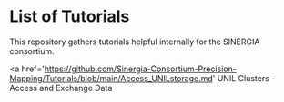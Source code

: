 # List of Tutorials

This repository gathers tutorials helpful internally for the SINERGIA consortium.


<a href='https://github.com/Sinergia-Consortium-Precision-Mapping/Tutorials/blob/main/Access_UNILstorage.md' UNIL Clusters - Access and Exchange Data </a>
